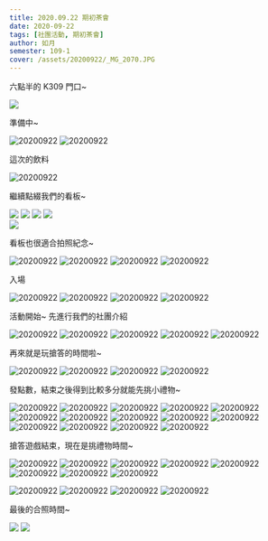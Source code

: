 ```yaml
---
title: 2020.09.22 期初茶會
date: 2020-09-22
tags: [社團活動, 期初茶會]
author: 如月
semester: 109-1
cover: /assets/20200922/_MG_2070.JPG
---
```


六點半的 K309 門口~

<img class="w-3/4" src="/assets/20200922/P_20200922_183221.jpg" />

準備中~

![20200922](/assets/20200922/_MG_2036.JPG) ![20200922](/assets/20200922/_MG_2061.JPG)

這次的飲料

![20200922](/assets/20200922/_MG_2048.JPG)

繼續點綴我們的看板~

<div>
<img class="align-top w-1/5" src="/assets/20200922/_MG_2055.JPG"  />
<img class="align-top w-1/5" src="/assets/20200922/_MG_2050.JPG"  />
<img class="align-top w-1/5" src="/assets/20200922/_MG_2051.JPG"  />
<img class="align-top w-1/5" src="/assets/20200922/_MG_2052.JPG"  />
</div>

<img class="w-3/4" src="/assets/20200922/_MG_2070.JPG"  />

看板也很適合拍照紀念~

![20200922](/assets/20200922/_MG_2064.JPG) ![20200922](/assets/20200922/_MG_2065.JPG)
![20200922](/assets/20200922/_MG_2066.JPG) ![20200922](/assets/20200922/_MG_2067.JPG)

入場

![20200922](/assets/20200922/_MG_2044.JPG) ![20200922](/assets/20200922/_MG_2056.JPG)
![20200922](/assets/20200922/_MG_2059.JPG) ![20200922](/assets/20200922/_MG_2063.JPG)

活動開始~ 先進行我們的社團介紹

![20200922](/assets/20200922/_MG_2074.JPG) ![20200922](/assets/20200922/_MG_2080.JPG)
![20200922](/assets/20200922/_MG_2076.JPG) ![20200922](/assets/20200922/_MG_2082.JPG)
![20200922](/assets/20200922/_MG_2090.JPG)

再來就是玩搶答的時間啦~

![20200922](/assets/20200922/_MG_2091.JPG) ![20200922](/assets/20200922/_MG_2093.JPG)
![20200922](/assets/20200922/_MG_2095.JPG) ![20200922](/assets/20200922/_MG_2096.JPG)

發點數，結束之後得到比較多分就能先挑小禮物~

![20200922](/assets/20200922/_MG_2098.JPG) ![20200922](/assets/20200922/_MG_2100.JPG)
![20200922](/assets/20200922/_MG_2102.JPG) ![20200922](/assets/20200922/_MG_2103.JPG)
![20200922](/assets/20200922/_MG_2104.JPG) ![20200922](/assets/20200922/_MG_2106.JPG)
![20200922](/assets/20200922/_MG_2115.JPG) ![20200922](/assets/20200922/_MG_2119.JPG)
![20200922](/assets/20200922/_MG_2122.JPG) ![20200922](/assets/20200922/_MG_2125.JPG)
![20200922](/assets/20200922/_MG_2127.JPG) ![20200922](/assets/20200922/_MG_2128.JPG)
![20200922](/assets/20200922/_MG_2129.JPG) ![20200922](/assets/20200922/_MG_2132.JPG)

搶答遊戲結束，現在是挑禮物時間~

![20200922](/assets/20200922/_MG_2135.JPG) ![20200922](/assets/20200922/_MG_2136.JPG)
![20200922](/assets/20200922/_MG_2137.JPG) ![20200922](/assets/20200922/_MG_2139.JPG)
![20200922](/assets/20200922/_MG_2140.JPG) ![20200922](/assets/20200922/_MG_2143.JPG)
![20200922](/assets/20200922/_MG_2144.JPG) ![20200922](/assets/20200922/_MG_2145.JPG)

![20200922](/assets/20200922/_MG_2146.JPG) ![20200922](/assets/20200922/_MG_2148.JPG)
![20200922](/assets/20200922/_MG_2150.JPG) ![20200922](/assets/20200922/_MG_2151.JPG)

最後的合照時間~

<img class="w-4/5" src="/assets/20200922/_MG_2153.JPG"  />
<img class="w-4/5" src="/assets/20200922/_MG_2156.JPG"  />
